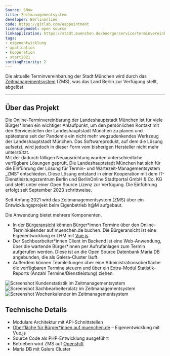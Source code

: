 ```yaml
---
Source: SNow
title: Zeitmanagementsystem
developer: Berlinonline
code: https://gitlab.com/eappointment
licensingmodel: open source
linkapplication: https://stadt.muenchen.de/buergerservice/terminvereinbarung.html
tags: 
- eigenentwicklung
- application
- kooperation
- start2021
sortingPriority: 2
---
```


Die aktuelle Terminvereinbarung der Stadt München wird durch das [Zeitmanagementsystem](https://www.berlin.de/moderne-verwaltung/buergerservice/vor-ort/terminvereinbarung/artikel.959989.php) (ZMS), was das Land Berlin zur Verfügung stellt, abgelöst.


---

## Über das Projekt

Die Online-Terminvereinbarung der Landeshauptstadt München ist für viele Bürger*innen ein wichtiger Anlaufpunkt, um den persönlichen Kontakt mit den Servicestellen der Landeshauptstadt München zu planen und spätestens seit der Pandemie ein nicht mehr wegzudenkendes Werkzeug der Landeshauptstadt München. Das Softwareprodukt, auf dem die Lösung aufsetzt, wird jedoch in dieser Form vom bisherigen Hersteller nicht mehr unterstützt.  
Mit der dadurch fälligen Neuausrichtung wurden unterschiedliche verfügbare Lösungen geprüft. Die Landeshauptstadt München hat sich für die Einführung der Lösung für Termin- und Wartezeit-Managementsystem „ZMS“ entschieden. Diese Lösung entstand in einer Kooperation mit dem IT-Dienstleistungszentrum Berlin und BerlinOnline  Stadtportal GmbH & Co. KG und steht unter einer Open Source Lizenz zur Verfügung. Die Einführung erfolgt seit September 2023 schrittweise.

Seit Anfang 2021 wird das Zeitmanagementsystem (ZMS) über ein Entwicklungsprojekt beim Eigenbetrieb it@M aufgebaut.

Die Anwendung bietet mehrere Komponenten.

* In der [Bürgeransicht](https://stadt.muenchen.de/buergerservice/terminvereinbarung.html) können Bürger\*innen Termine über den Online-Terminkalender auf muenchen.de buchen.
Die Bürgeransicht ist eine Eigenentwicklung er LHM mit [Vue.js](vue.js.html).
* Der Sachbearbeiter\*innen Client im Backend ist eine Web-Anwendung, über die wartende Bürger\*innen per Aufrufanlagen zum Termin aufgerufen werden. Diese ist an die Open Source Datenbank Maria DB angebunden, die als Galera-Cluster läuft.
* Außerdem können Teamleitungen über eine Administrationsoberfläche die verfügbaren Termine steuern und über ein Extra-Modul Statistik-Reports (Anzahl Termine/Dienstleistung) ziehen.

![Screenshot Kundenstatistik im Zeitmanagementsystem](/zms_kundenstatistik.jpg)
![Screenshot Sachbearbeiterplatz im Zeitmanagementsystem](/zms_sachbearbeiter.jpg)
![Screenshot Wochenkalender im Zeitmanagementsystem](/zms_wochenkalender.jpg)


## Technische Details

* Modulare Architektur mit API-Schnittstellen
* [Oberfläche für Bürger*innen auf muenchen.de](https://github.com/it-at-m/eappointment-buergeransicht) – Eigenentwicklung mit Vue.js
* Source Code als PHP-Entwicklung ausgeführt
* Betrieben wird ZMS auf [Openshift](openshift)
* Maria DB mit Galera Cluster
